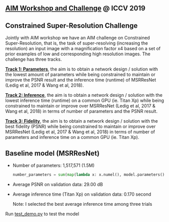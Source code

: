 ## [AIM Workshop and Challenge](http://www.vision.ee.ethz.ch/aim19/) @ ICCV 2019
## Constrained Super-Resolution Challenge

Jointly with AIM workshop we have an AIM challenge on Constrained Super-Resolution, that is, the task of super-resolving (increasing the resolution) an input image with a magnification factor x4 based on a set of prior examples of low and corresponding high resolution images. The challenge has three tracks.

**[Track 1: Parameters](https://competitions.codalab.org/competitions/20167)**, the aim is to obtain a network design / solution with the lowest amount of parameters while being constrained to maintain or improve the PSNR result and the inference time (runtime) of MSRResNet (Ledig et al, 2017 & Wang et al, 2018).

**[Track 2: Inference](https://competitions.codalab.org/competitions/20168)**, the aim is to obtain a network design / solution with the lowest inference time (runtime) on a common GPU (ie. Titan Xp) while being constrained to maintain or improve over MSRResNet (Ledig et al, 2017 & Wang et al, 2018) in terms of number of parameters and the PSNR result.

**[Track 3: Fidelity](https://competitions.codalab.org/competitions/20169)**, the aim is to obtain a network design / solution with the best fidelity (PSNR) while being constrained to maintain or improve over MSRResNet (Ledig et al, 2017 & Wang et al, 2018) in terms of number of parameters and inference time on a common GPU (ie. Titan Xp).

## Baseline model (MSRResNet)

* Number of parameters: 1,517,571 (1.5M)

    ```python
    number_parameters = sum(map(lambda x: x.numel(), model.parameters()))
    ```

* Average PSNR on validation data: 29.00 dB

* Average inference time (Titan Xp) on validation data: 0.170 second 

    Note: I selected the best average inference time among three trials

Run [test_demo.py](test_demo.py) to test the model

